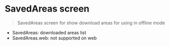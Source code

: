 # SavedAreas screen

> SavedAreas screen for show download areas for using in offline mode

- SavedAreas: downloaded areas list
- SavedAreas.web: not supported on web
